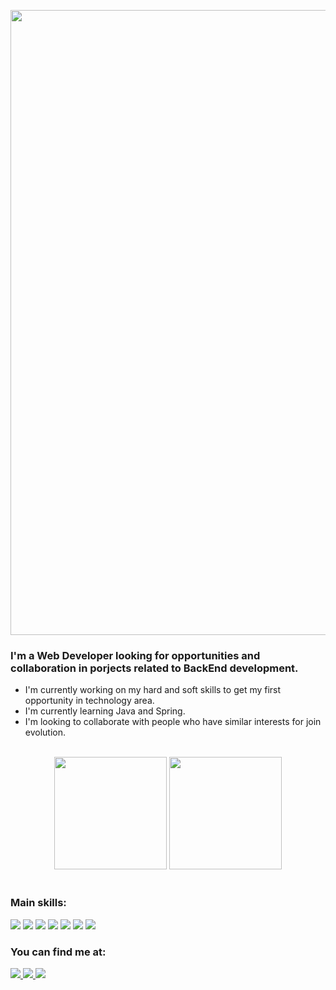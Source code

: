 <p align="center">
  <img width=1000vh src="https://capsule-render.vercel.app/api?type=waving&color=B0C4DE&height=200&section=header&text=Welcome&fontSize=75"/>
</p>

 ### I'm a Web Developer looking for opportunities and collaboration in porjects related to BackEnd development.<br>
  * I'm currently working on my hard and soft skills to get my first opportunity in technology area.
  * I'm currently learning Java and Spring.
  * I'm looking to collaborate with people who have similar interests for join evolution.
  
<br>

<div align="center">
    <img height="180em" src="https://github-readme-stats.vercel.app/api?username=odlavir&show_icons=true&bg_color=B0C4DE&title_color=1C1C1C"/>
     <img height="180em" src="https://github-readme-stats.vercel.app/api/top-langs/?username=odlavir&layout=compact&title_color=1C1C1C&text_color=1C1C1C&bg_color=B0C4DE"/>
</div>

<br> 

### Main skills:
<div align="left">
  <img src="https://img.shields.io/badge/HTML5-E34F26?style=for-the-badge&logo=html5&logoColor=white">
  <img src="https://img.shields.io/badge/CSS3-1572B6?style=for-the-badge&logo=css3&logoColor=white">
  <img src="https://img.shields.io/badge/JavaScript-323330?style=for-the-badge&logo=javascript&logoColor=F7DF1E">
  <img src="https://img.shields.io/badge/Node.js-43853D?style=for-the-badge&logo=node.js&logoColor=white">
  <img src="https://img.shields.io/badge/Angular-DD0031?style=for-the-badge&logo=angular&logoColor=white">
  <img src="https://img.shields.io/badge/Java-ED8B00?style=for-the-badge&logo=java&logoColor=white">
  <img src="https://img.shields.io/badge/Spring-6DB33F?style=for-the-badge&logo=spring&logoColor=white">

  </div>

### You can find me at:
<div align="left">
  <a href="mailto:lavir.andrade@gmail.com" target="_blank"><img src="https://img.shields.io/badge/Gmail-D14836?style=for-the-badge&logo=gmail&logoColor=white"</a>
  <a href="https://www.linkedin.com/in/odlavir/" target="_blank"><img src="https://img.shields.io/badge/LinkedIn-0077B5?style=for-the-badge&logo=linkedin&logoColor=white"</a>
  <a href="instagram.com/lavirandrade" target="_blank"><img src="https://img.shields.io/badge/Instagram-E4405F?style=for-the-badge&logo=instagram&logoColor=white"</a>
</div>


